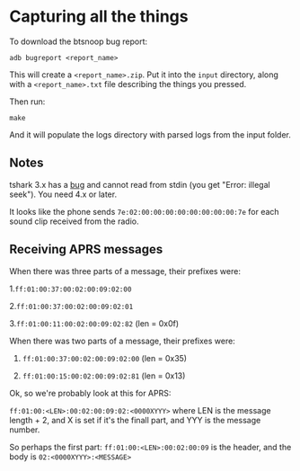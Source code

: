 # Capturing all the things

To download the btsnoop bug report:

```
adb bugreport <report_name>
```

This will create a `<report_name>.zip`. Put it into the `input` directory, along
with a `<report_name>.txt` file describing the things you pressed.

Then run:

```
make
```

And it will populate the logs directory with parsed logs from the input folder.

## Notes

tshark 3.x has a [bug](https://gitlab.com/wireshark/wireshark/-/issues/2234) and
cannot read from stdin (you get "Error: illegal seek"). You need 4.x or later.

It looks like the phone sends `7e:02:00:00:00:00:00:00:00:00:7e` for each sound
clip received from the radio.

## Receiving APRS messages

When there was three parts of a message, their prefixes were:

1.`ff:01:00:37:00:02:00:09:02:00`

2.`ff:01:00:37:00:02:00:09:02:01`

3.`ff:01:00:11:00:02:00:09:02:82` (len = 0x0f)

When there was two parts of a message, their prefixes were:

1. `ff:01:00:37:00:02:00:09:02:00` (len = 0x35)

2. `ff:01:00:15:00:02:00:09:02:81` (len = 0x13)

Ok, so we're probably look at this for APRS:

`ff:01:00:<LEN>:00:02:00:09:02:<0000XYYY>` where LEN is the message length + 2,
and X is set if it's the finall part, and YYY is the message number.

So perhaps the first part: `ff:01:00:<LEN>:00:02:00:09` is the header, and the
body is `02:<0000XYYY>:<MESSAGE>`
